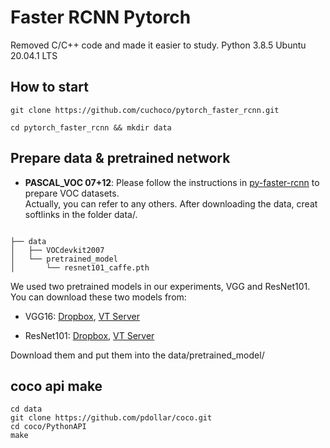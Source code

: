 # Faster RCNN Pytorch
Removed C/C++ code and made it easier to study.
Python 3.8.5 
Ubuntu 20.04.1 LTS

## How to start

```
git clone https://github.com/cuchoco/pytorch_faster_rcnn.git

cd pytorch_faster_rcnn && mkdir data
```

## Prepare data & pretrained network

* **PASCAL_VOC 07+12**: Please follow the instructions in [py-faster-rcnn](https://github.com/rbgirshick/py-faster-rcnn#beyond-the-demo-installation-for-training-and-testing-models) to prepare VOC datasets. <br>
Actually, you can refer to any others. After downloading the data, creat softlinks in the folder data/.

```

├── data
│   ├── VOCdevkit2007
│   └── pretrained_model
│       └── resnet101_caffe.pth

```
We used two pretrained models in our experiments, VGG and ResNet101. You can download these two models from:

* VGG16: [Dropbox](https://www.dropbox.com/s/s3brpk0bdq60nyb/vgg16_caffe.pth?dl=0), [VT Server](https://filebox.ece.vt.edu/~jw2yang/faster-rcnn/pretrained-base-models/vgg16_caffe.pth)

* ResNet101: [Dropbox](https://www.dropbox.com/s/iev3tkbz5wyyuz9/resnet101_caffe.pth?dl=0), [VT Server](https://filebox.ece.vt.edu/~jw2yang/faster-rcnn/pretrained-base-models/resnet101_caffe.pth)

Download them and put them into the data/pretrained_model/

## coco api make

```
cd data
git clone https://github.com/pdollar/coco.git 
cd coco/PythonAPI
make
```

